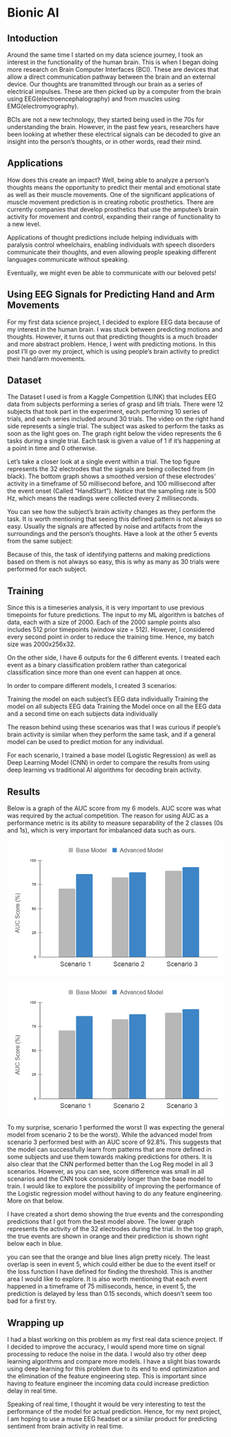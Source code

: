 # Bionic AI

## Intoduction

Around the same time I started on my data science journey, I took an interest in the functionality of the human brain. This is when I began doing more research on Brain Computer Interfaces (BCI). These are devices that allow a direct communication pathway between the brain and an external device. Our thoughts are transmitted through our brain as a series of electrical impulses. These are then picked up by a computer from the brain using EEG(electroencephalography) and from muscles using EMG(electromyography). 

BCIs are not a new technology, they started being used in the 70s for understanding the brain. However, in the past few years, researchers have been looking at whether these electrical signals can be decoded to give an insight into the person’s thoughts, or in other words, read their mind.

## Applications

How does this create an impact? Well, being able to analyze a person’s thoughts means the opportunity to predict their mental and emotional state as well as their muscle movements. One of the significant applications of muscle movement prediction is in creating robotic prosthetics. There are currently companies that develop prosthetics that use the amputee’s brain activity for movement and control, expanding their range of functionality to a new level.

Applications of thought predictions include helping individuals with paralysis control wheelchairs, enabling individuals with speech disorders communicate their thoughts, and even allowing people speaking different languages communicate without speaking.

Eventually, we might even be able to communicate with our beloved pets!


## Using EEG Signals for Predicting Hand and Arm Movements

For my first data science project, I decided to explore EEG data because of my interest in the human brain. I was stuck between predicting motions and thoughts. However, it turns out that predicting thoughts is a much broader and more abstract problem. Hence, I went with predicting motions. In this post I’ll go over my project, which is using people’s brain activity to predict their hand/arm movements. 

## Dataset

The Dataset I used is from a Kaggle Competition (LINK) that includes EEG data from subjects performing a series of grasp and lift trials. There were 12 subjects that took part in the experiment, each performing 10 series of trials, and each series included around 30 trials. The video on the right hand side represents a single trial. The subject was asked to perform the tasks as soon as the light goes on. The graph right below the video represents the 6 tasks during a single trial. Each task is given a value of 1 if it’s happening at a point in time and 0 otherwise.
 
Let’s take a closer look at a single event within a trial. The top figure represents the 32 electrodes that the signals are being collected from (in black). The bottom graph shows a smoothed version of these electrodes’ activity in a timeframe of 50 millisecond before, and 100 millisecond after the event onset (Called “HandStart”). Notice that the sampling rate is 500 Hz, which means the readings were collected every 2 milliseconds. 

You can see how the subject’s brain activity changes as they perform the task. It is worth mentioning that seeing this defined pattern is not always so easy. Usually the signals are affected by noise and artifacts from the surroundings and the person’s thoughts. Have a look at the other 5 events from the same subject:






Because of this, the task of identifying patterns and making predictions based on them is not always so easy, this is why as many as 30 trials were performed for each subject.

## Training

Since this is a timeseries analysis, it is very important to use previous timepoints for future predictions. The input to my ML algorithm is batches of data, each with a size of 2000. Each of the 2000 sample points also includes 512 prior timepoints (window size = 512). However, I considered every second point in order to reduce the training time. Hence, my batch size was 2000x256x32.

On the other side, I have 6 outputs for the 6 different events. I treated each event as a binary classification problem rather than categorical classification since more than one event can happen at once.

In order to compare different models, I created 3 scenarios: 

Training the model on each subject’s EEG data individually
Training the model on all subjects EEG data
Training the Model once on all the EEG data and a second time on each subjects data individually

The reason behind using these scenarios was that I was curious if people’s brain activity is similar when they perform the same task, and if a general model can be used to predict motion for any individual.

For each scenario, I trained a base model (Logistic Regression) as well as Deep Learning Model (CNN) in order to compare the results from using deep learning vs traditional AI algorithms for decoding brain activity.

## Results

Below is a graph of the AUC score from my 6 models. AUC score was what was required by the actual competition. The reason for using AUC as a performance metric is its ability to measure separability of the 2 classes (0s and 1s), which is very important for imbalanced data such as ours.

![alt text](https://github.com/Atlaskz/Bionic-AI-Predicting-Grasp-and-Lift-Motions/blob/main/Images/results.png?style=centerme)

<p align="center">
  <img src="https://github.com/Atlaskz/Bionic-AI-Predicting-Grasp-and-Lift-Motions/blob/main/Images/results.png">
</p>

To my surprise, scenario 1 performed the worst (I was expecting the general model from scenario 2 to be the worst). While the advanced model from scenario 3 performed best with an AUC score of 92.8%. This suggests that the model can successfully learn from patterns that are more defined in some subjects and use them towards making predictions for others. It is also clear that the CNN performed better than the Log Reg model in all 3 scenarios. However, as you can see, score difference was small in all scenarios and the CNN took considerably longer than the base model to train. I would like to explore the possibility of improving the performance of the Logistic regression model without having to do any feature engineering. More on that below.

I have created a short demo showing the true events and the corresponding predictions that I got from the best model above. The lower graph represents the activity of the 32 electrodes during the trial. In the top graph, the true events are shown in orange and their prediction is shown right below each in blue. 

 you can see that the orange and blue lines align pretty nicely. The least overlap is seen in event 5, which could either be due to the event itself or the loss function I have defined for finding the threshold. This is another area I would like to explore. It is also worth mentioning that each event happened in a timeframe of 75 milliseconds, hence, in event 5, the prediction is delayed by less than 0.15 seconds, which doesn’t seem too bad for a first try.




## Wrapping up

I had a blast working on this problem as my first real data science project. If I decided to improve the accuracy, I would spend more time on signal processing to reduce the noise in the data. I would also try other deep learning algorithms and compare more models. I have a slight bias towards using deep learning for this problem due to its end to end optimization and the elimination of the feature engineering step. This is important since having to feature engineer the incoming data could increase prediction delay in real time. 

Speaking of real time, I thought it would be very interesting to test the performance of the model for actual prediction. Hence, for my next project, I am hoping to use a muse EEG headset or a similar product for predicting sentiment from brain activity in real time.


